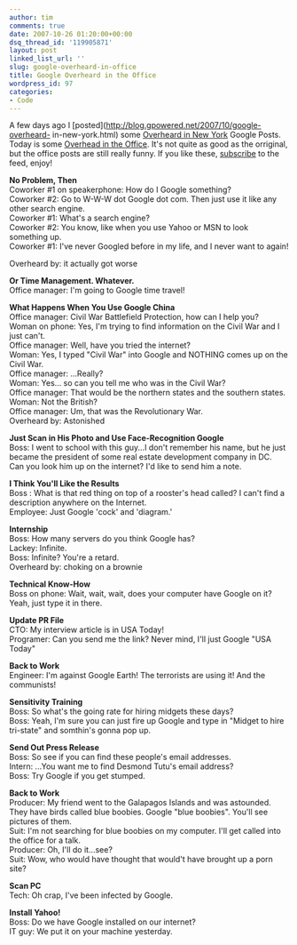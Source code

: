 ```yaml
---
author: tim
comments: true
date: 2007-10-26 01:20:00+00:00
dsq_thread_id: '119905871'
layout: post
linked_list_url: ''
slug: google-overheard-in-office
title: Google Overheard in the Office
wordpress_id: 97
categories:
- Code
---
```


A few days ago I [posted](http://blog.gpowered.net/2007/10/google-overheard-
in-new-york.html) some [Overheard in New York](www.overheardinnewyork.com)
Google Posts. Today is some [Overhead in the
Office](http://www.overheardintheoffice.com). It's not quite as good as the
orriginal, but the office posts are still really funny. If you like these,
[subscribe](http://www.overheardintheoffice.com/atom.xml) to the feed, enjoy!  
  
**No Problem, Then**  
Coworker #1 on speakerphone: How do I Google something?  
Coworker #2: Go to W-W-W dot Google dot com. Then just use it like any other
search engine.  
Coworker #1: What's a search engine?  
Coworker #2: You know, like when you use Yahoo or MSN to look something up.  
Coworker #1: I've never Googled before in my life, and I never want to again!  
  
  
Overheard by: it actually got worse  
  
**Or Time Management. Whatever.**  
Office manager: I'm going to Google time travel!  
  
**What Happens When You Use Google China**  
Office manager: Civil War Battlefield Protection, how can I help you?  
Woman on phone: Yes, I'm trying to find information on the Civil War and I
just can't.  
Office manager: Well, have you tried the internet?  
Woman: Yes, I typed "Civil War" into Google and NOTHING comes up on the Civil
War.  
Office manager: ...Really?  
Woman: Yes... so can you tell me who was in the Civil War?  
Office manager: That would be the northern states and the southern states.  
Woman: Not the British?  
Office manager: Um, that was the Revolutionary War.  
Overheard by: Astonished  
  
**Just Scan in His Photo and Use Face-Recognition Google**  
Boss: I went to school with this guy...I don't remember his name, but he just
became the president of some real estate development company in DC. Can you
look him up on the internet? I'd like to send him a note.  
  
**I Think You'll Like the Results**  
Boss : What is that red thing on top of a rooster's head called? I can't find
a description anywhere on the Internet.  
Employee: Just Google 'cock' and 'diagram.'  
  
**Internship**  
Boss: How many servers do you think Google has?  
Lackey: Infinite.  
Boss: Infinite? You're a retard.  
Overheard by: choking on a brownie  
  
**Technical Know-How**  
Boss on phone: Wait, wait, wait, does your computer have Google on it? Yeah,
just type it in there.  
  
**Update PR File**  
CTO: My interview article is in USA Today!  
Programer: Can you send me the link? Never mind, I'll just Google "USA Today"  
  
**Back to Work**  
Engineer: I'm against Google Earth! The terrorists are using it! And the
communists!  
  
**Sensitivity Training**  
Boss: So what's the going rate for hiring midgets these days?  
Boss: Yeah, I'm sure you can just fire up Google and type in "Midget to hire
tri-state" and somthin's gonna pop up.  
  
**Send Out Press Release**  
Boss: So see if you can find these people's email addresses.  
Intern: ...You want me to find Desmond Tutu's email address?  
Boss: Try Google if you get stumped.  
  
**Back to Work**  
Producer: My friend went to the Galapagos Islands and was astounded. They have
birds called blue boobies. Google "blue boobies". You'll see pictures of them.  
Suit: I'm not searching for blue boobies on my computer. I'll get called into
the office for a talk.  
Producer: Oh, I'll do it...see?  
Suit: Wow, who would have thought that would't have brought up a porn site?  
  
**Scan PC**  
Tech: Oh crap, I've been infected by Google.  
  
**Install Yahoo!**  
Boss: Do we have Google installed on our internet?  
IT guy: We put it on your machine yesterday.

